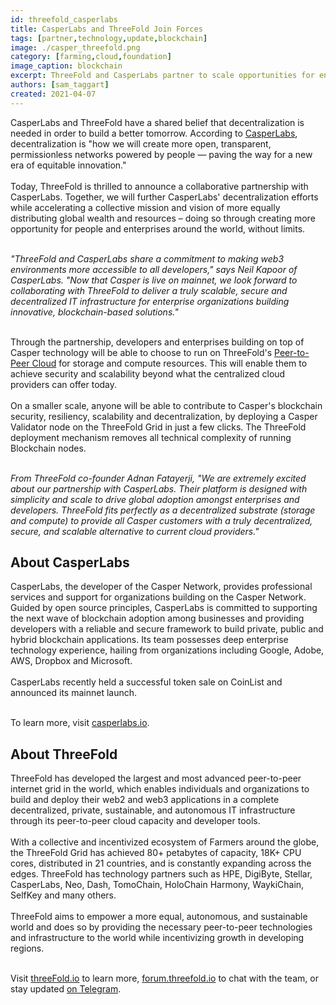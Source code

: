 ```yaml
---
id: threefold_casperlabs
title: CasperLabs and ThreeFold Join Forces
tags: [partner,technology,update,blockchain]
image: ./casper_threefold.png
category: [farming,cloud,foundation]
image_caption: blockchain
excerpt: ThreeFold and CasperLabs partner to scale opportunities for enterprises, everywhere
authors: [sam_taggart]
created: 2021-04-07
---
```


CasperLabs and ThreeFold have a shared belief that decentralization is needed in order to build a better tomorrow. According to [CasperLabs](https://casperlabs.io/en/company), decentralization is "how we will create more open, transparent, permissionless networks powered by people — paving the way for a new era of equitable innovation."
<br/>
<br/>
Today, ThreeFold is thrilled to announce a collaborative partnership with CasperLabs. Together, we will further CasperLabs' decentralization efforts while accelerating a collective mission and vision of more equally distributing global wealth and resources – doing so through creating more opportunity for people and enterprises around the world, without limits.
<br/>
<br/>

_"ThreeFold and CasperLabs share a commitment to making web3 environments more accessible to all developers," says Neil Kapoor of CasperLabs. "Now that Casper is live on mainnet, we look forward to collaborating with ThreeFold to deliver a truly scalable, secure and decentralized IT infrastructure for enterprise organizations building innovative, blockchain-based solutions."_
<br/>
<br/>

Through the partnership, developers and enterprises building on top of Casper technology will be able to choose to run on ThreeFold's [Peer-to-Peer Cloud](https://threefold.io/cloud) for storage and compute resources. This will enable them to achieve security and scalability beyond what the centralized cloud providers can offer today.
<br/>
<br/>
On a smaller scale, anyone will be able to contribute to Casper's blockchain security, resiliency, scalability and decentralization, by deploying a Casper Validator node on the ThreeFold Grid in just a few clicks. The ThreeFold deployment mechanism removes all technical complexity of running Blockchain nodes.
<br/>
<br/>

_From ThreeFold co-founder Adnan Fatayerji, "We are extremely excited about our partnership with CasperLabs. Their platform is designed with simplicity and scale to drive global adoption amongst enterprises and developers. ThreeFold fits perfectly as a decentralized substrate (storage and compute) to provide all Casper customers with a truly decentralized, secure, and scalable alternative to current cloud providers."_

## About CasperLabs

CasperLabs, the developer of the Casper Network, provides professional services and support for organizations building on the Casper Network. Guided by open source principles, CasperLabs is committed to supporting the next wave of blockchain adoption among businesses and providing developers with a reliable and secure framework to build private, public and hybrid blockchain applications. Its team possesses deep enterprise technology experience, hailing from organizations including Google, Adobe, AWS, Dropbox and Microsoft.
<br/>
<br/>
CasperLabs recently held a successful token sale on CoinList and announced its mainnet launch.
<br/>
<br/>

To learn more, visit [casperlabs.io](https://casperlabs.io).

## About ThreeFold

ThreeFold has developed the largest and most advanced peer-to-peer internet grid in the world, which enables individuals and organizations to build and deploy their web2 and web3 applications in a complete decentralized, private, sustainable, and autonomous IT infrastructure through its peer-to-peer cloud capacity and developer tools.
<br/>
<br/>
With a collective and incentivized ecosystem of Farmers around the globe, the ThreeFold Grid has achieved 80+ petabytes of capacity, 18K+ CPU cores, distributed in 21 countries, and is constantly expanding across the edges. ThreeFold has technology partners such as HPE, DigiByte, Stellar, CasperLabs, Neo, Dash, TomoChain, HoloChain Harmony, WaykiChain, SelfKey and many others.
<br/>
<br/>
ThreeFold aims to empower a more equal, autonomous, and sustainable world and does so by providing the necessary peer-to-peer technologies and infrastructure to the world while incentivizing growth in developing regions.
<br/>
<br/>

Visit [threeFold.io](https://threefold.io) to learn more, [forum.threefold.io](https://forum.threefold.io) to chat with the team, or stay updated [on Telegram](https://t.me/threefoldnews).